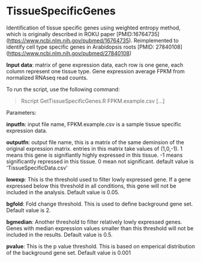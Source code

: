 # TissueSpecificGenes

Identification of tissue specific genes using weighted entropy method, which is originally described in ROKU paper [PMID:16764735] (https://www.ncbi.nlm.nih.gov/pubmed/16764735). Reimplemented to identify cell type specific genes in Arabidopsis roots [PMID: 27840108] (https://www.ncbi.nlm.nih.gov/pubmed/27840108) 

**Input data**: matrix of gene expression data, each row is one gene, each column represent one tissue type. Gene expression average FPKM from normalized RNAseq read counts.

To run the script, use the following command:

> Rscript GetTissueSpecificGenes.R FPKM.example.csv [...]

Parameters:

**inputfn**: input file name, FPKM.example.csv is a sample tissue specific expression data. 

**outputfn**: output file name, this is a matrix of the same deminsion of the original expression matrix. entries in this matrix take values of (1,0,-1). 1 means this gene is signifiantly highly expressed in this tissue. -1 means significantly repressed in this tissue. 0 mean not significant. default value is 'TissueSpecificData.csv'
  
**lowexp**: This is the threshold used to filter lowly expressed gene.  If a gene expressed below this threshold in all conditions, this gene will not be included in the analysis.  Default value is 0.05. 

**bgfold**: Fold change threshold.  This is used to define background gene set. Default value is 2. 

**bgmedian**: Another threshold to filter relatively lowly expressed genes. Genes with median expression values smaller than this threshold will not be included in the results. Default value is 0.5. 

**pvalue**: This is the p value threshold. This is based on emperical distribution of the background gene set. Default value is 0.001

